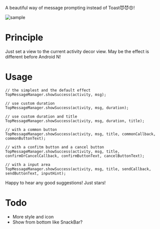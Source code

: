 A beautiful way of message prompting instead of Toast😈😈😍!

![sample](sample.gif)

# Principle
Just set a view to the current activity decor view. May be the effect is different before Android N!

# Usage

```
// the simplest and the default effect
TopMessageManager.showSuccess(activity, msg);
```

```
// use custom duration
TopMessageManager.showSuccess(activity, msg, duration);
```

```
// use custom duration and title
TopMessageManager.showSuccess(activity, msg, duration, title);
```

```
// with a common button
TopMessageManager.showSuccess(activity, msg, title, commonCallback, commonButtonText);
```

```
// with a confitm button and a cancel button
TopMessageManager.showSuccess(activity, msg, title, confirmOrCancelCallback, confirmButtonText, cancelButtonText);
```

```
// with a input area
TopMessageManager.showSuccess(activity, msg, title, sendCallback, sendButtonText, inputHint);
```

Happy to hear any good suggestions! Just stars!

# Todo

- More style and icon
- Show from bottom like SnackBar?

